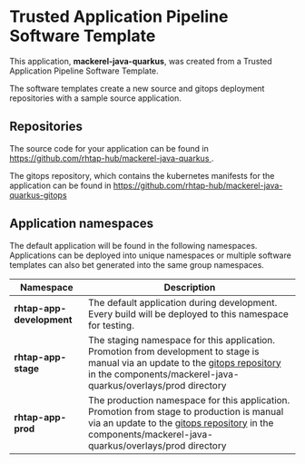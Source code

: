 # Trusted Application Pipeline Software Template

This application, **mackerel-java-quarkus**, was created from a Trusted Application Pipeline Software Template.

The software templates create a new source and gitops deployment repositories with a sample source application. 

## Repositories

The source code for your application can be found in [https://github.com/rhtap-hub/mackerel-java-quarkus ](https://github.com/rhtap-hub/mackerel-java-quarkus ).
 
The gitops repository, which contains the kubernetes manifests for the application can be found in 
[https://github.com/rhtap-hub/mackerel-java-quarkus-gitops ](https://github.com/rhtap-hub/mackerel-java-quarkus-gitops ) 

## Application namespaces 

The default application will be found in the following namespaces. Applications can be deployed into unique namespaces or multiple software templates can also bet generated into the same group namespaces.  

|  Namespace   |  Description   |  
| -------- | -------- |   
| **rhtap-app-development** | The default application during development. Every build will be deployed to this namespace for testing. | 
| **rhtap-app-stage** | The staging namespace for this application. Promotion from development to stage is manual via an update to the [gitops repository](https://github.com/rhtap-hub/mackerel-java-quarkus-gitops ) in the components/mackerel-java-quarkus/overlays/prod directory |  
| **rhtap-app-prod** | The production namespace for this application. Promotion from stage to production is manual via an update to the [gitops repository](https://github.com/rhtap-hub/mackerel-java-quarkus-gitops ) in the components/mackerel-java-quarkus/overlays/prod directory | 